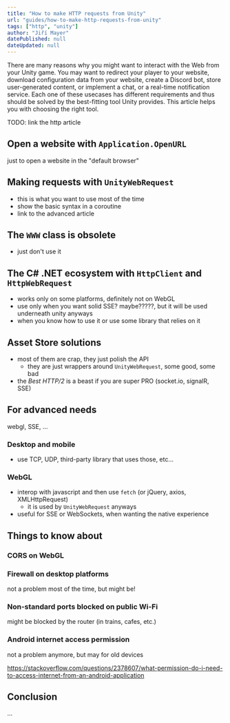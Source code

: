 ```yaml
---
title: "How to make HTTP requests from Unity"
url: "guides/how-to-make-http-requests-from-unity"
tags: ["http", "unity"]
author: "Jiří Mayer"
datePublished: null
dateUpdated: null
---
```


There are many reasons why you might want to interact with the Web from your Unity game. You may want to redirect your player to your website, download configuration data from your website, create a Discord bot, store user-generated content, or implement a chat, or a real-time notification service. Each one of these usecases has different requirements and thus should be solved by the best-fitting tool Unity provides. This article helps you with choosing the right tool.

TODO: link the http article


## Open a website with `Application.OpenURL`

just to open a website in the "default browser"


## Making requests with `UnityWebRequest`

- this is what you want to use most of the time
- show the basic syntax in a coroutine
- link to the advanced article


## The `WWW` class is obsolete

- just don't use it


## The C# .NET ecosystem with `HttpClient` and `HttpWebRequest`

- works only on some platforms, definitely not on WebGL
- use only when you want solid SSE? maybe?????, but it will be used underneath unity anyways
- when you know how to use it or use some library that relies on it


## Asset Store solutions

- most of them are crap, they just polish the API
  - they are just wrappers around `UnityWebRequest`, some good, some bad
- the *Best HTTP/2* is a beast if you are super PRO (socket.io, signalR, SSE)


## For advanced needs

webgl, SSE, ...


### Desktop and mobile

- use TCP, UDP, third-party library that uses those, etc...


### WebGL

- interop with javascript and then use `fetch` (or jQuery, axios, XMLHttpRequest)
  - it is used by `UnityWebRequest` anyways
- useful for SSE or WebSockets, when wanting the native experience


## Things to know about


### CORS on WebGL


### Firewall on desktop platforms

not a problem most of the time, but might be!


### Non-standard ports blocked on public Wi-Fi

might be blocked by the router (in trains, cafes, etc.)


### Android internet access permission

not a problem anymore, but may for old devices

https://stackoverflow.com/questions/2378607/what-permission-do-i-need-to-access-internet-from-an-android-application


## Conclusion

...
